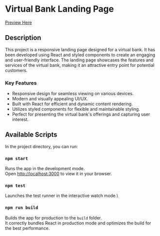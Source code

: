 # Virtual Bank Landing Page

[Preview Here](https://at-imene.github.io/Virtual_Bank_landing_page/)

## Description

This project is a responsive landing page designed for a virtual bank. It has been developed using React and styled components to create an engaging and user-friendly interface. The landing page showcases the features and services of the virtual bank, making it an attractive entry point for potential customers.

### Key Features

- Responsive design for seamless viewing on various devices.
- Modern and visually appealing UI/UX.
- Built with React for efficient and dynamic content rendering.
- Utilizes styled components for flexible and maintainable styling.
- Perfect for presenting the virtual bank's offerings and capturing user interest.

## Available Scripts

In the project directory, you can run:

### `npm start`

Runs the app in the development mode.\
Open [http://localhost:3000](http://localhost:3000) to view it in your browser.

### `npm test`

Launches the test runner in the interactive watch mode.\

### `npm run build`

Builds the app for production to the `build` folder.\
It correctly bundles React in production mode and optimizes the build for the best performance.
